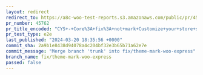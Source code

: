 ```yaml
---
layout: redirect
redirect_to: https://a8c-woo-test-reports.s3.amazonaws.com/public/pr/45762/e2e/index.html
pr_number: 45762
pr_title_encoded: "CYS+-+Core%3A+fix%3A+not+mark+Customize+your+store+step+as+completed+when+the+user+switches+theme"
pr_test_type: e2e
last_published: "2024-03-20 18:35:56 +0000"
commit_sha: 2a9b1e8438d94078a4c204bf32e3b65b71a62e7e
commit_message: "Merge branch 'trunk' into fix/theme-mark-woo-express"
branch_name: fix/theme-mark-woo-express
passed: false
---
```

